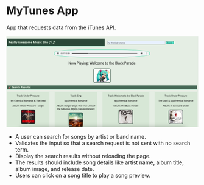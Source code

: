 # MyTunes App

App that requests data from the iTunes API.

![mytunes](mytunes.png)

- A user can search for songs by artist or band name.
- Validates the input so that a search request is not sent with no search term.
- Display the search results without reloading the page.
- The results should include song details like artist name, album title, album image, and release date.
- Users can click on a song title to play a song preview.
